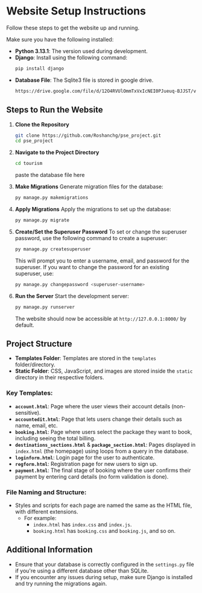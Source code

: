 # Website Setup Instructions

Follow these steps to get the website up and running.

Make sure you have the following installed:
- **Python 3.13.1**: The version used during development.
- **Django**: Install using the following command:
    ```bash
    pip install django
    ```
- **Database File**: The Sqlite3 file is stored in google drive.
    ```bash
    https://drive.google.com/file/d/12O4RVUlOmmTxVxIcNEI0PJueuq-BJJST/view?usp=sharing
    ```
## Steps to Run the Website

1. **Clone the Repository**
    ```bash
    git clone https://github.com/Roshanchg/pse_project.git
    cd pse_project
    ```

2. **Navigate to the Project Directory**
    ```bash
    cd tourism
    ```
    paste the database file here

3. **Make Migrations**
    Generate migration files for the database:
    ```bash
    py manage.py makemigrations
    ```

4. **Apply Migrations**
    Apply the migrations to set up the database:
    ```bash
    py manage.py migrate
    ```

5. **Create/Set the Superuser Password**
    To set or change the superuser password, use the following command to create a superuser:
    ```bash
    py manage.py createsuperuser
    ```

    This will prompt you to enter a username, email, and password for the superuser. If you want to change the password for an existing superuser, use:
    ```bash
    py manage.py changepassword <superuser-username>
    ```

6. **Run the Server**
    Start the development server:
    ```bash
    py manage.py runserver
    ```

    The website should now be accessible at `http://127.0.0.1:8000/` by default.

## Project Structure

- **Templates Folder**: Templates are stored in the `templates` folder/directory.
- **Static Folder**: CSS, JavaScript, and images are stored inside the `static` directory in their respective folders.

### Key Templates:
- **`account.html`**: Page where the user views their account details (non-sensitive).
- **`accountedit.html`**: Page that lets users change their details such as name, email, etc.
- **`booking.html`**: Page where users select the package they want to book, including seeing the total billing.
- **`destinations_sections.html`** & **`package_section.html`**: Pages displayed in `index.html` (the homepage) using loops from a query in the database.
- **`loginform.html`**: Login page for the user to authenticate.
- **`regform.html`**: Registration page for new users to sign up.
- **`payment.html`**: The final stage of booking where the user confirms their payment by entering card details (no form validation is done).

### File Naming and Structure:
- Styles and scripts for each page are named the same as the HTML file, with different extensions.
    - For example:
        - `index.html` has `index.css` and `index.js`.
        - `booking.html` has `booking.css` and `booking.js`, and so on.

## Additional Information

- Ensure that your database is correctly configured in the `settings.py` file if you're using a different database other than SQLite.
- If you encounter any issues during setup, make sure Django is installed and try running the migrations again.
